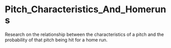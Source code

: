 # Pitch_Characteristics_And_Homeruns
Research on the relationship between the characteristics of a pitch and the probability of that pitch being hit for a home run.
